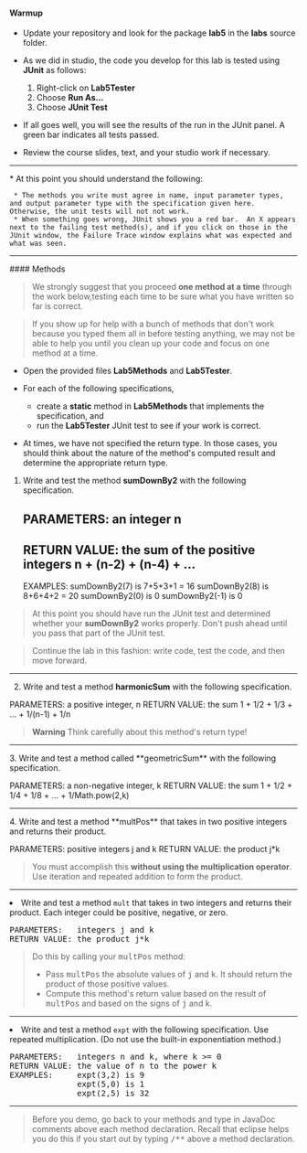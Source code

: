 #### Warmup

* Update your repository and look for the package **lab5** in the **labs**
source folder.
* As we did in studio, the code you develop for this lab is tested using **JUnit** as follows:

    1. Right-click on **Lab5Tester**
    2. Choose **Run As...**
    3. Choose **JUnit Test**

* If all goes well, you will see the results of the run in the JUnit panel. A green bar indicates all tests passed.
* Review the course slides, text, and your studio work if necessary.

<HR>
* At this point you should understand the following:

     * The methods you write must agree in name, input parameter types, and output parameter type with the specification given here.  Otherwise, the unit tests will not not work.
     * When something goes wrong, JUnit shows you a red bar.  An X appears next to the failing test method(s), and if you click on those in the JUnit window, the Failure Trace window explains what was expected and what was seen.

<HR>
#### Methods

> We strongly suggest that you proceed **one method at a time** through the work below,testing each time to be sure what you have written so far is correct.

>If you show up for help with a bunch of methods that don't work because you typed them all in before testing anything, we may not be able to help you until you clean up your code and focus on one method at a time.


* Open the provided files **Lab5Methods** and **Lab5Tester**.
* For each of the following specifications,

    * create a **static** method in **Lab5Methods** that implements the specification, and
    * run the **Lab5Tester** JUnit test to see if your work is correct.

* At times, we have not specified the return type.  In those cases, you should think about the nature of the
method's computed result and determine the appropriate return type.



1. Write and test the method **sumDownBy2** with the following specification.

    PARAMETERS:   an integer n
    ---
    RETURN VALUE: the sum of the positive integers n + (n-2) + (n-4) + ...
    ---
    EXAMPLES:     sumDownBy2(7) is 7+5+3+1 = 16
                  sumDownBy2(8) is 8+6+4+2 = 20
                  sumDownBy2(0) is 0
                  sumDownBy2(-1) is 0

>At this point you should have run the JUnit test and determined whether your
**sumDownBy2** works properly.  Don't push ahead until you pass that part of
the JUnit test.

>Continue the lab in this fashion:  write code, test the code, and then
move forward.

<HR>

2. Write and test a method **harmonicSum** with the following specification.

PARAMETERS:   a positive integer, n
RETURN VALUE: the sum 1 + 1/2 + 1/3 + ... + 1/(n-1) + 1/n


>**Warning** Think carefully about this method's return type!


<HR>
3. Write and test a method called **geometricSum** with the following specification.

PARAMETERS:   a non-negative integer, k
RETURN VALUE: the sum 1 + 1/2 + 1/4 + 1/8 + ... + 1/Math.pow(2,k)


<HR>
4. Write and test a method **multPos** that takes in two positive integers and returns their product.

PARAMETERS:   positive integers j and k
RETURN VALUE: the product j*k

>You must accomplish this
**without using the multiplication operator**. Use iteration and repeated addition
to form the product.

<HR>
<P><LI>Write and test a method <code>mult</code>
that takes in two integers and returns their product.
Each integer could be positive, negative, or zero.
<PRE>
PARAMETERS:   integers j and k
RETURN VALUE: the product j*k
</PRE>
<BLOCKQUOTE>
Do this by calling your <KBD>multPos</KBD> method:
<UL>
<LI> Pass <KBD>multPos</KBD> the absolute values of <KBD>j</KBD> and <KBD>k</KBD>.  It should
return the product of those positive values.
<LI> Compute this method's return value based on the result of <KBD>multPos</KBD> and based
on the signs
of <KBD>j</KBD> and </KBD>k</KBD>.
</UL>
</BLOCKQUOTE>

<HR>
<P><LI>Write and test a method <code>expt</code>
with the following specification.  Use repeated multiplication.
(Do not use the built-in exponentiation method.)
<PRE>
PARAMETERS:   integers n and k, where k >= 0
RETURN VALUE: the value of n to the power k
EXAMPLES:     expt(3,2) is 9
              expt(5,0) is 1
              expt(2,5) is 32
</PRE>

</OL>

<HR>
<BLOCKQUOTE>
Before you demo, go back to your methods and type in JavaDoc comments above each
method declaration.   Recall that eclipse helps you do this if you start out by
typing <KBD>/**</KBD> above a method declaration.
</BLOCKQUOTE>
